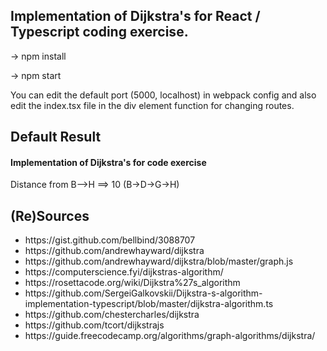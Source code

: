 <h2>Implementation of Dijkstra's for React / Typescript coding exercise.</h2>

<p>-> npm install</p>
<p>-> npm start</p>

<p>You can edit the default port (5000, localhost) in webpack config and also edit the index.tsx file in the div element function for changing routes.</p>

<h2>Default Result</h2>
<div>
<h4>Implementation of Dijkstra's for code exercise</h4>
<p>Distance from B-->H ==> 10 (B->D->G->H)</p>
</div>

<h2>(Re)Sources</h2>
<ul>
<li>https://gist.github.com/bellbind/3088707</li>
<li>https://github.com/andrewhayward/dijkstra</li>
<li>https://github.com/andrewhayward/dijkstra/blob/master/graph.js</li>
<li>https://computerscience.fyi/dijkstras-algorithm/</li>
<li>https://rosettacode.org/wiki/Dijkstra%27s_algorithm</li>
<li>https://github.com/SergeiGalkovskii/Dijkstra-s-algorithm-implementation-typescript/blob/master/dijkstra-algorithm.ts</li>
<li>https://github.com/chestercharles/dijkstra</li>
<li>https://github.com/tcort/dijkstrajs</li>
<li>https://guide.freecodecamp.org/algorithms/graph-algorithms/dijkstra/</li>
</ul>
